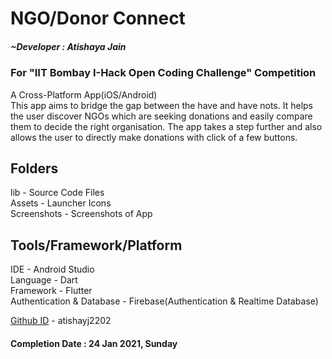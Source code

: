 # NGO/Donor Connect
##### ~Developer : Atishaya Jain
### For "IIT Bombay I-Hack Open Coding Challenge" Competition
A Cross-Platform App(iOS/Android)\
This app aims to bridge the gap between the have and have nots. It helps the user discover NGOs which are seeking donations and easily compare them to decide the right organisation. The app takes a step further and also allows the user to directly make donations with click of a few buttons.

## Folders
lib - Source Code Files\
Assets - Launcher Icons\
Screenshots - Screenshots of App

## Tools/Framework/Platform
IDE - Android Studio\
Language - Dart\
Framework - Flutter\
Authentication & Database - Firebase(Authentication & Realtime Database)

[Github ID](https://github.com/atishayj2202) - atishayj2202

#### Completion Date : 24 Jan 2021, Sunday